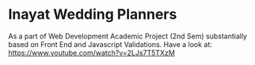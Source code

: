 # Inayat Wedding Planners
As a part of Web Development Academic Project (2nd Sem) substantially based on Front End and Javascript Validations.
Have a look at: https://www.youtube.com/watch?v=2LJs7T5TXzM 
